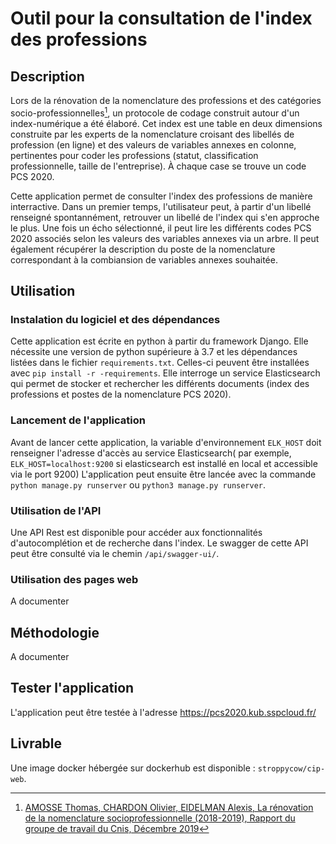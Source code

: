 # Outil pour la consultation de l'index des professions

## Description
Lors de la rénovation de la nomenclature des professions et des catégories socio-professionnelles[^1], un protocole de codage construit autour d'un index-numérique a été élaboré. Cet index est une table en deux dimensions construite par les experts de la nomenclature croisant des libellés de profession (en ligne) et des valeurs de variables annexes en colonne, pertinentes pour coder les professions (statut, classification professionnelle, taille de l'entreprise). À chaque case se trouve un code PCS 2020.

Cette application permet de consulter l'index des professions de manière interractive. Dans un premier temps, l'utilisateur peut, à partir d'un libellé renseigné spontannément, retrouver un libellé de l'index qui s'en approche le plus.
Une fois un écho sélectionné, il peut lire les différents codes PCS 2020 associés selon les valeurs des variables annexes via un arbre.
Il peut également récupérer la description du poste de la nomenclature correspondant à la combiansion de variables annexes souhaitée.

## Utilisation
### Instalation du logiciel et des dépendances
Cette application est écrite en python à partir du framework Django. Elle nécessite une version de python supérieure à 3.7 et les dépendances listées dans le fichier `requirements.txt`. Celles-ci peuvent être installées avec `pip install -r -requirements`. 
Elle interroge un service Elasticsearch qui permet de stocker et rechercher les différents documents (index des professions et postes de la nomenclature PCS 2020).

### Lancement de l'application
Avant de lancer cette application, la variable d'environnement `ELK_HOST` doit renseigner l'adresse d'accès au service Elasticsearch( par exemple, `ELK_HOST=localhost:9200` si elasticsearch est installé en local et accessible via le port 9200)
L'application peut ensuite être lancée avec la commande `python manage.py runserver` ou `python3 manage.py runserver`.

### Utilisation de l'API
Une API Rest est disponible pour accéder aux fonctionnalités d'autocomplétion et de recherche dans l'index. Le swagger de cette API peut être consulté via le chemin `/api/swagger-ui/`. 

### Utilisation des pages web
A documenter

## Méthodologie
A documenter

## Tester l'application
L'application peut être testée à l'adresse https://pcs2020.kub.sspcloud.fr/

## Livrable
Une image docker hébergée sur dockerhub est disponible : `stroppycow/cip-web`.

[^1]: [AMOSSE Thomas, CHARDON Olivier, EIDELMAN Alexis, La rénovation de la nomenclature socioprofessionnelle (2018-2019), Rapport du groupe de travail du Cnis, Décembre 2019](https://www.cnis.fr/wp-content/uploads/2018/01/Rapport-n%C2%B0-156.pdf)
